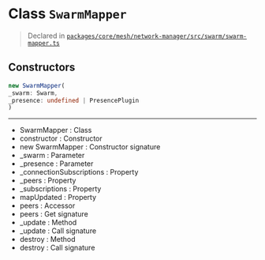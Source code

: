 # Class `SwarmMapper`
> Declared in [`packages/core/mesh/network-manager/src/swarm/swarm-mapper.ts`](https://github.com/dxos/protocols/blob/main/packages/core/mesh/network-manager/src/swarm/swarm-mapper.ts#L30)

## Constructors
```ts
new SwarmMapper(
_swarm: Swarm,
_presence: undefined | PresencePlugin
)
```

---
- SwarmMapper : Class
- constructor : Constructor
- new SwarmMapper : Constructor signature
- _swarm : Parameter
- _presence : Parameter
- _connectionSubscriptions : Property
- _peers : Property
- _subscriptions : Property
- mapUpdated : Property
- peers : Accessor
- peers : Get signature
- _update : Method
- _update : Call signature
- destroy : Method
- destroy : Call signature
